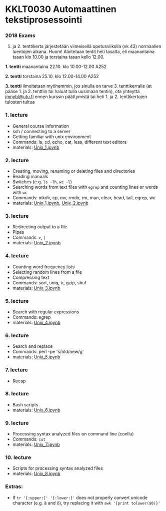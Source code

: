 # KKLT0030 Automaattinen tekstiprosessointi

### 2018 Exams
1. ja 2. tenttikerta järjestetään viimeisellä opetusviikolla (vk 43) normaalien luentojen aikana. Huom! Aloitetaan tentit heti tasalta, eli maanantaina tasan klo 10.00 ja torstaina tasan kello 12.00.

**1. tentti** maanantaina 22.10. klo 10.00-12.00 A252

**2. tentti** torstaina 25.10. klo 12.00-14.00 A252

**3. tentti** ilmoitetaan myöhemmin, jos sinulla on tarve 3. tenttikerralle (et pääse 1. ja 2. tenttiin tai haluat tulla uusimaan tentin), ota yhteyttä jmnybl@utu.fi ennen kurssin päättymistä tai heti 1. ja 2. tenttikertojen tulosten tultua

### 1. lecture
* General course information
* ssh / connecting to a server
* Getting familiar with unix environment
* Commands: ls, cd, echo, cat, less, different text editors
* materials: [Unix_1.ipynb](Unix_1.ipynb)

### 2. lecture
* Creating, moving, renaming or deleting files and directories
* Reading manuals
* Switches (e.g. `ls -lh`, `wc -l`)
* Searching words from text files with `egrep` and counting lines or words with `wc`
* Commands: mkdir, cp, mv, rmdir, rm, man, clear, head, tail, egrep, wc
* materials: [Unix_1.ipynb](Unix_1.ipynb), [Unix_2.ipynb](Unix_2.ipynb)

### 3. lecture
* Redirecting output to a file
* Pipes
* Commands: `>`, `|`
* materials: [Unix_2.ipynb](Unix_2.ipynb)

### 4. lecture
* Counting word frequency lists
* Selecting random lines from a file
* Compressing text
* Commands: sort, uniq, tr, gzip, shuf
* materials: [Unix_3.ipynb](Unix_3.ipynb)

### 5. lecture
* Search with regular expressions
* Commands: egrep
* materials: [Unix_4.ipynb](Unix_4.ipynb)

### 6. lecture
* Search and replace
* Commands: perl -pe 's/old/new/g'
* materials: [Unix_5.ipynb](Unix_5.ipynb)

### 7. lecture
* Recap

### 8. lecture
* Bash scripts
* materials: [Unix_6.ipynb](Unix_6.ipynb)

### 9. lecture
* Processing syntax analyzed files on command line (conllu)
* Commands: `cut`
* materials: [Unix_7.ipynb](Unix_7.ipynb)

### 10. lecture
* Scripts for processing syntax analyzed files
* materials: [Unix_8.ipynb](Unix_8.ipynb)

### Extras:
* If `tr '[:upper:]' '[:lower:]'` does not properly convert unicode character (e.g. ä and ö), try replacing it with `awk '{print tolower($0)}'`
